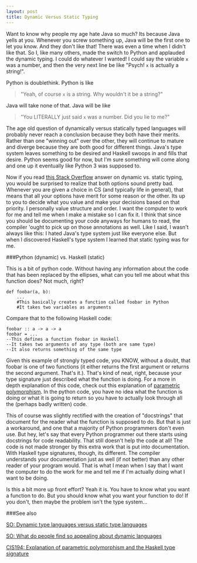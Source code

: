 ```yaml
---
layout: post
title: Dynamic Versus Static Typing
---
```


Want to know why people my age hate Java so much? Its because Java yells at you. Whenever you screw something up, Java will be the first one to let you know. And they don't like that! There was even a time when I didn't like that. So I, like many others, made the switch to Python and applauded the dynamic typing. I could do whatever I wanted! I could say the variable `x` was a number, and then the very next line be like "Psych! `x` is actually a string!". 

Python is doublethink. Python is like 
> "Yeah, of course `x` is a string. Why wouldn't it be a string?"

Java will take none of that. Java will be like 
>"You LITERALLY just said `x` was a number. Did you lie to me?" 

The age old question of dynamically versus statically typed languages will probably never reach a conclusion because they both have their merits. Rather than one "winning out" over the other, they will continue to mature and diverge because they are both good for different things. Java's type system leaves something to be desired and Haskell swoops in and fills that desire. Python seems good for now, but I'm sure something will come along and one up it eventually like Python 3 was supposed to. 

Now if you read [this Stack Overflow](http://stackoverflow.com/a/125379/3861396) answer on dynamic vs. static typing, you would be surprised to realize that both options sound pretty bad. Whenever you are given a choice in CS (and typically life in general), that means that all your options have merit for some reason or the other. Its up to you to decide what you value and make your decisions based on that priority. I personally value structure and order. I want the computer to work for me and tell me when I make a mistake so I can fix it. I think that since you should be documenting your code anyways for humans to read, the compiler 'ought to pick up on those annotations as well. Like I said, I wasn't always like this: I hated Java's type system just like everyone else. But when I discovered Haskell's type system I learned that static typing was for me. 

###Python (dynamic) vs. Haskell (static)

This is a bit of python code. Without having any information about the code that has been replaced by the ellipses, what can you tell me about what this function does? Not much, right?

	def foobar(a, b):
	    ...
	    #This basically creates a function called foobar in Python
	    #It takes two variables as arguments

Compare that to the following Haskell code:

	foobar :: a -> a -> a
	foobar = ...
	--This defines a function foobar in Haskell
	--It takes two arguments of any type (both are same type)
	--It also returns something of the same type

Given this example of strongly typed code, you KNOW, without a doubt, that foobar is one of two functions (it either returns the first argument or returns the second argument. That's it.). That's kind of neat, right, because your type signature just described what the function is doing. For a more in depth explanation of this code, check out this explanation of [parametric polymorphism](www.seas.upenn.edu/~cis194/spring13/lectures/05-type-classes.html). In the python code, you have no idea what the function is doing or what it is going to return so you have to actually look through all the (perhaps badly written) code. 

This of course was slightly rectified with the creation of "docstrings" that document for the reader what the function is supposed to do. But that is just a workaround, and one that a majority of Python programmers don't even use. But hey, let's say that every Python programmer out there starts using docstrings for code readability. That still doesn't help the code at all! The code is not made stronger by this extra work that is put into documentation. With Haskell type signatures, though, its different. The compiler understands your documentation just as well (if not better) than any other reader of your program would. That is what I mean when I say that I want the computer to do the work for me and tell me if I'm actually doing what I want to be doing. 

Is this a bit more up front effort? Yeah it is. You have to know what you want a function to do. But you should know what you want your function to do! If you don't, then maybe the problem isn't the type system...

###See also

[SO: Dynamic type languages versus static type languages](http://stackoverflow.com/questions/125367/dynamic-type-languages-versus-static-type-languages)

[SO: What do people find so appealing about dynamic languages](http://stackoverflow.com/questions/42934/what-do-people-find-so-appealing-about-dynamic-languages)

[CIS194: Explanation of parametric polymorphism and the Haskell type signature](http://www.seas.upenn.edu/~cis194/spring13/lectures/05-type-classes.html)

	

